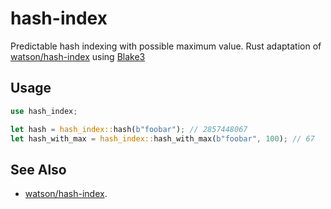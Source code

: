 # hash-index

Predictable hash indexing with possible maximum value. Rust adaptation of
[watson/hash-index](https://github.com/watson/hash-index) using [Blake3](https://github.com/BLAKE3-team/BLAKE3)

## Usage

```rust
use hash_index;

let hash = hash_index::hash(b"foobar"); // 2857448067
let hash_with_max = hash_index::hash_with_max(b"foobar", 100); // 67
```

## See Also

- [watson/hash-index](https://github.com/watson/hash-index).
